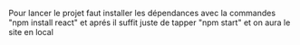 Pour lancer le projet faut installer les dépendances avec la commandes "npm install react" et aprés il suffit juste de tapper "npm start" et on aura le site en local
